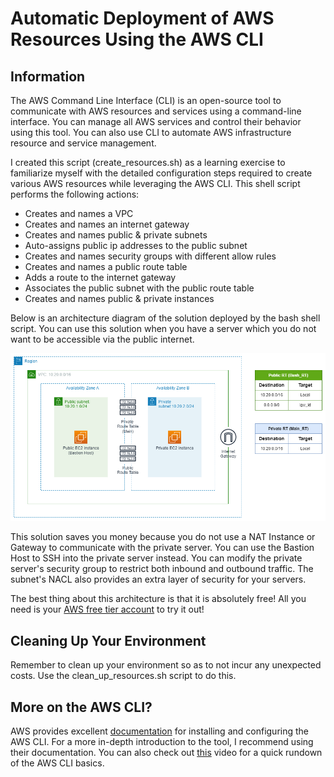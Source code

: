 # Automatic Deployment of AWS Resources Using the AWS CLI
## Information
The AWS Command Line Interface (CLI) is an open-source tool to communicate with AWS resources and services using a command-line interface. You can manage all AWS services and control their behavior using this tool. You can also use CLI to automate AWS infrastructure resource and service management.

I created this script (create_resources.sh) as a learning exercise to familiarize myself with the detailed configuration steps required to create various AWS resources while leveraging the AWS CLI. This shell script performs the following actions:

* Creates and names a VPC
* Creates and names an internet gateway
* Creates and names public & private subnets
* Auto-assigns public ip addresses to the public subnet
* Creates and names security groups with different allow rules
* Creates and names a public route table
* Adds a route to the internet gateway
* Associates the public subnet with the public route table
* Creates and names public & private instances

Below is an architecture diagram of the solution deployed by the bash shell script. You can use this solution when you have a server which you do not want to be accessible via the public internet.

![alt text](image/architecture_diagram.png "Architecture Diagram")

This solution saves you money because you do not use a NAT Instance or Gateway to communicate with the private server. You can use the Bastion Host to SSH into the private server instead. You can modify the private server's security group to restrict both inbound and outbound traffic. The subnet's NACL also provides an extra layer of security for your servers. 

The best thing about this architecture is that it is absolutely free! All you need is your [AWS free tier account](https://aws.amazon.com/free/?all-free-tier.sort-by=item.additionalFields.SortRank&all-free-tier.sort-order=asc&awsf.Free%20Tier%20Types=*all&awsf.Free%20Tier%20Categories=*all) to try it out!

## Cleaning Up Your Environment
Remember to clean up your environment so as to not incur any unexpected costs. Use the clean_up_resources.sh script to do this.

## More on the AWS CLI?
AWS provides excellent [documentation](https://aws.amazon.com/cli/) for installing and configuring the AWS CLI. For a more in-depth introduction to the tool, I recommend using their documentation.
You can also check out [this](https://www.youtube.com/watch?v=PWAnY-w1SGQ&t=1369s) video for a quick rundown of the AWS CLI basics.